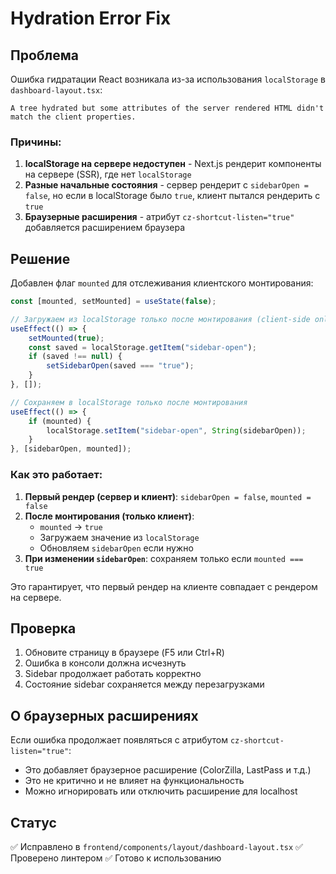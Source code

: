 # Hydration Error Fix

## Проблема

Ошибка гидратации React возникала из-за использования `localStorage` в `dashboard-layout.tsx`:

```
A tree hydrated but some attributes of the server rendered HTML didn't match the client properties.
```

### Причины:
1. **localStorage на сервере недоступен** - Next.js рендерит компоненты на сервере (SSR), где нет `localStorage`
2. **Разные начальные состояния** - сервер рендерит с `sidebarOpen = false`, но если в localStorage было `true`, клиент пытался рендерить с `true`
3. **Браузерные расширения** - атрибут `cz-shortcut-listen="true"` добавляется расширением браузера

## Решение

Добавлен флаг `mounted` для отслеживания клиентского монтирования:

```typescript
const [mounted, setMounted] = useState(false);

// Загружаем из localStorage только после монтирования (client-side only)
useEffect(() => {
    setMounted(true);
    const saved = localStorage.getItem("sidebar-open");
    if (saved !== null) {
        setSidebarOpen(saved === "true");
    }
}, []);

// Сохраняем в localStorage только после монтирования
useEffect(() => {
    if (mounted) {
        localStorage.setItem("sidebar-open", String(sidebarOpen));
    }
}, [sidebarOpen, mounted]);
```

### Как это работает:

1. **Первый рендер (сервер и клиент)**: `sidebarOpen = false`, `mounted = false`
2. **После монтирования (только клиент)**: 
   - `mounted` → `true`
   - Загружаем значение из `localStorage`
   - Обновляем `sidebarOpen` если нужно
3. **При изменении `sidebarOpen`**: сохраняем только если `mounted === true`

Это гарантирует, что первый рендер на клиенте совпадает с рендером на сервере.

## Проверка

1. Обновите страницу в браузере (F5 или Ctrl+R)
2. Ошибка в консоли должна исчезнуть
3. Sidebar продолжает работать корректно
4. Состояние sidebar сохраняется между перезагрузками

## О браузерных расширениях

Если ошибка продолжает появляться с атрибутом `cz-shortcut-listen="true"`:
- Это добавляет браузерное расширение (ColorZilla, LastPass и т.д.)
- Это не критично и не влияет на функциональность
- Можно игнорировать или отключить расширение для localhost

## Статус

✅ Исправлено в `frontend/components/layout/dashboard-layout.tsx`
✅ Проверено линтером
✅ Готово к использованию

